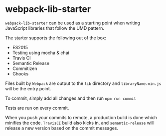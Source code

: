 # webpack-lib-starter
`webpack-lib-starter` can be used as a starting point when writing JavaScript libraries that follow the UMD pattern.

The starter supports the following out of the box:
* ES2015
* Testing using mocha & chai
* Travis CI
* Semantic Release
* Commitizen
* Ghooks

Files built by `Webpack` are output to the `lib` directory and `libraryName.min.js` will be the entry point.

To commit, simply add all changes and then run `npm run commit`

Tests are run on every commit.

When you push your commits to remote, a production build is done which minifies the code. `TravisCI` build also kicks in, and `semantic-release` will release a new version based on the commit messages.
